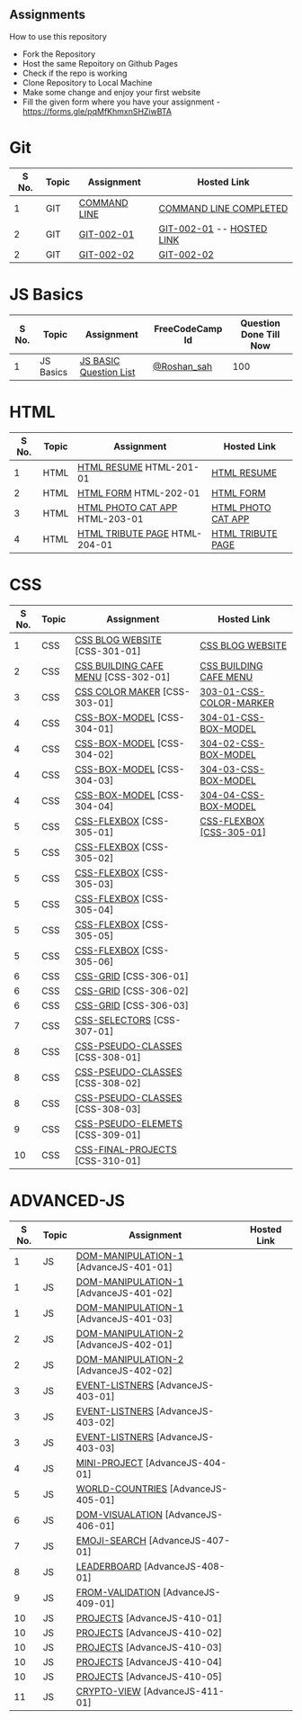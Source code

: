 ## Assignments

How to use this repository

- Fork the Repository
- Host the same Repoitory on Github Pages
- Check if the repo is working
- Clone Repository to Local Machine
- Make some change and enjoy your first website
- Fill the given form where you have your assignment - https://forms.gle/pqMfKhmxnSHZiwBTA

# Git

| S No. | Topic | Assignment                                                | Hosted Link |
| ----- | ----- | --------------------------------------------------------- | ----------- |
| 1     | GIT   | [COMMAND LINE](./0-Git/GIT-001-COMMANDLINE/ )            |    [COMMAND LINE COMPLETED](./0-Git/GIT-001-COMMANDLINE/ )      |
| 2     | GIT   | [GIT-002-01](./0-Git/GIT-002-GIT-PRACTICE/)              |      [GIT-002-01](https://github.com/roshansah1/Geekster-GIT) -- [HOSTED LINK](https://roshansah1.github.io/Geekster-GIT/second.txt)      |
| 2     | GIT   | [GIT-002-02](./0-Git/GIT-002-GIT-PRACTICE/)              |       [GIT-002-02](https://github.com/roshansah1/very-basic-resume)      |

# JS Basics

| S No. | Topic     | Assignment                                | FreeCodeCamp Id | Question Done Till Now |
| ----- | --------- | ----------------------------------------- | --------------- | --------------- |
| 1     | JS Basics | [JS BASIC Question List](./1-JS-BASICS/) |    [@Roshan_sah](https://www.freecodecamp.org/Roshan_sah)    |      100           |

# HTML

| S No. | Topic | Assignment                                              | Hosted Link |
| ----- | ----- | ------------------------------------------------------- | ----------- |
| 1     | HTML  | [HTML RESUME](./2-HTML/201-HTML-RESUME) HTML-201-01              |   [HTML RESUME](https://roshansah1.github.io/WebAssignment/2-HTML/201-HTML-RESUME/HTML-201-01/)          |
| 2     | HTML  | [HTML FORM](./2-HTML/202-HTML-FORM/)  HTML-202-01                 |    [HTML FORM](https://roshansah1.github.io/WebAssignment/2-HTML/202-HTML-FORM/HTML-202-02-Form/)         |
| 3     | HTML  | [HTML PHOTO CAT APP](./2-HTML/203-HTML-Photo-Cat-App/) HTML-203-01  |    [HTML PHOTO CAT APP](https://roshansah1.github.io/WebAssignment/2-HTML/203-HTML-Photo-Cat-App/HTML-203-01-CatApp/)        |
| 4     | HTML  | [HTML TRIBUTE PAGE](./2-HTML/204-HTML-TRIBUTE-PAGE/) HTML-204-01   |    [HTML TRIBUTE PAGE](https://roshansah1.github.io/WebAssignment/2-HTML/204-HTML-TRIBUTE-PAGE/HTML-204-02-TributePage/)         |

# CSS

| S No. | Topic | Assignment                                                               | Hosted Link |
| ----- | ----- | ------------------------------------------------------------------------ | ----------- |
| 1     | CSS   | [CSS BLOG WEBSITE](./3-CSS/301-CSS-BLOG-WEBSITE/) [CSS-301-01]               | [CSS BLOG WEBSITE](https://roshansah1.github.io/WebAssignment/3-CSS/301-CSS-BLOG-WEBSITE/CSS-301-01/)            |
| 2     | CSS   | [CSS BUILDING CAFE MENU](./3-CSS/302-CSS-Building-Cafe-Menu/)  [CSS-302-01]  |  [CSS BUILDING CAFE MENU](https://roshansah1.github.io/WebAssignment/3-CSS/302-CSS-Building-Cafe-Menu/CSS-302-01/)           |
| 3     | CSS   | [CSS COLOR MAKER](./3-CSS/303-CSS-COLOR-MARKER/)     [CSS-303-01]            |       [303-01-CSS-COLOR-MARKER](https://roshansah1.github.io/WebAssignment/3-CSS/303-CSS-COLOR-MARKER/CSS-303-01/)      |
| 4     | CSS   | [CSS-BOX-MODEL](./3-CSS/304-CSS-BOX-MODEL/)     [CSS-304-01]                 |  [304-01-CSS-BOX-MODEL](https://roshansah1.github.io/WebAssignment/3-CSS/304-CSS-BOX-MODEL/CSS-304-01/)           |
| 4     | CSS   | [CSS-BOX-MODEL](./3-CSS/304-CSS-BOX-MODEL/)     [CSS-304-02]                 |  [304-02-CSS-BOX-MODEL](https://roshansah1.github.io/WebAssignment/3-CSS/304-CSS-BOX-MODEL/CSS-304-02/)           |
| 4     | CSS   | [CSS-BOX-MODEL](./3-CSS/304-CSS-BOX-MODEL/)     [CSS-304-03]                 |    [304-03-CSS-BOX-MODEL](https://roshansah1.github.io/WebAssignment/3-CSS/304-CSS-BOX-MODEL/CSS-304-03/)         |
| 4     | CSS   | [CSS-BOX-MODEL](./3-CSS/304-CSS-BOX-MODEL/)     [CSS-304-04]                 |   [304-04-CSS-BOX-MODEL](https://roshansah1.github.io/WebAssignment/3-CSS/304-CSS-BOX-MODEL/CSS-304-04/)          |
| 5     | CSS   | [CSS-FLEXBOX](./3-CSS/305-CSS-Flexbox/)    [CSS-305-01]                      | [CSS-FLEXBOX [CSS-305-01]](https://roshansah1.github.io/WebAssignment/3-CSS/305-CSS-Flexbox/CSS-305-01/) |
| 5     | CSS   | [CSS-FLEXBOX](./3-CSS/305-CSS-Flexbox/)    [CSS-305-02]                      |             |
| 5     | CSS   | [CSS-FLEXBOX](./3-CSS/305-CSS-Flexbox/)    [CSS-305-03]                      |             |
| 5     | CSS   | [CSS-FLEXBOX](./3-CSS/305-CSS-Flexbox/)    [CSS-305-04]                      |             |
| 5     | CSS   | [CSS-FLEXBOX](./3-CSS/305-CSS-Flexbox/)    [CSS-305-05]                      |             |
| 5     | CSS   | [CSS-FLEXBOX](./3-CSS/305-CSS-Flexbox/)    [CSS-305-06]                      |             |
| 6     | CSS   | [CSS-GRID](./3-CSS/306-CSS-Grid/)          [CSS-306-01]                      |             |
| 6     | CSS   | [CSS-GRID](./3-CSS/306-CSS-Grid/)          [CSS-306-02]                      |             |
| 6     | CSS   | [CSS-GRID](./3-CSS/306-CSS-Grid/)          [CSS-306-03]                      |             |
| 7     | CSS   | [CSS-SELECTORS](./3-CSS/307-Advance-CSS-Selectors/)    [CSS-307-01]          |             |
| 8     | CSS   | [CSS-PSEUDO-CLASSES](./3-CSS/308-CSS-Pseudo-Classes/)  [CSS-308-01]          |             |
| 8     | CSS   | [CSS-PSEUDO-CLASSES](./3-CSS/308-CSS-Pseudo-Classes/)  [CSS-308-02]          |             |
| 8     | CSS   | [CSS-PSEUDO-CLASSES](./3-CSS/308-CSS-Pseudo-Classes/)  [CSS-308-03]          |             |
| 9     | CSS   | [CSS-PSEUDO-ELEMETS](./3-CSS/309-CSS-Pseudo-Elements/) [CSS-309-01]          |             |
| 10    | CSS   | [CSS-FINAL-PROJECTS](./3-CSS/310-Final-MCT-Projects/)  [CSS-310-01]          |             |

# ADVANCED-JS

| S No. | Topic | Assignment                                                                | Hosted Link |
| ----- | ----- | ------------------------------------------------------------------------- | ----------- |
| 1     | JS    | [DOM-MANIPULATION-1](./4-Advance-JS/401-DOM-Manipulation/)  [AdvanceJS-401-01]             |             |
| 1     | JS    | [DOM-MANIPULATION-1](./4-Advance-JS/401-DOM-Manipulation/)  [AdvanceJS-401-02]             |             |
| 1     | JS    | [DOM-MANIPULATION-1](./4-Advance-JS/401-DOM-Manipulation/)  [AdvanceJS-401-03]             |             |
| 2     | JS    | [DOM-MANIPULATION-2](./4-Advance-JS/402-DOM-Manipulation/)  [AdvanceJS-402-01]             |             |
| 2     | JS    | [DOM-MANIPULATION-2](./4-Advance-JS/402-DOM-Manipulation/)  [AdvanceJS-402-02]             |             |
| 3     | JS    | [EVENT-LISTNERS](./4-Advance-JS/403-Event-Listeners/)       [AdvanceJS-403-01]           |             |
| 3     | JS    | [EVENT-LISTNERS](./4-Advance-JS/403-Event-Listeners/)       [AdvanceJS-403-02]           |             |
| 3     | JS    | [EVENT-LISTNERS](./4-Advance-JS/403-Event-Listeners/)       [AdvanceJS-403-03]           |             |
| 4     | JS    | [MINI-PROJECT](./4-Advance-JS/404-Mini-Project-Solar%20System/)   [AdvanceJS-404-01]       |             |
| 5     | JS    | [WORLD-COUNTRIES](./4-Advance-JS/405-WorldCountries-Data-Visualization/) [AdvanceJS-405-01] |             |
| 6     | JS    | [DOM-VISUALATION](./4-Advance-JS/406-Data-visualization/)     [AdvanceJS-406-01]          |             |
| 7     | JS    | [EMOJI-SEARCH](./4-Advance-JS/407-Emoji-search/)              [AdvanceJS-407-01]           |             |
| 8     | JS    | [LEADERBOARD](./4-Advance-JS/408-leaderboard/)    [AdvanceJS-408-01]                       |             |
| 9     | JS    | [FROM-VALIDATION](./4-Advance-JS/409-form-validation/)          [AdvanceJS-409-01]         |             |
| 10    | JS    | [PROJECTS](./4-Advance-JS/410-Projects/)             [AdvanceJS-410-01]                    |             |
| 10    | JS    | [PROJECTS](./4-Advance-JS/410-Projects/)             [AdvanceJS-410-02]                    |             |
| 10    | JS    | [PROJECTS](./4-Advance-JS/410-Projects/)             [AdvanceJS-410-03]                    |             |
| 10    | JS    | [PROJECTS](./4-Advance-JS/410-Projects/)             [AdvanceJS-410-04]                    |             |
| 10    | JS    | [PROJECTS](./4-Advance-JS/410-Projects/)             [AdvanceJS-410-05]                    |             |
| 11    | JS    | [CRYPTO-VIEW](./4-Advance-JS/411-crypto-view/)         [AdvanceJS-411-01]                  |             |
